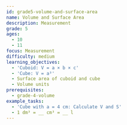 ```yaml
---
id: grade5-volume-and-surface-area
name: Volume and Surface Area
description: Measurement
grade: 5
ages:
  - 10
  - 11
focus: Measurement
difficulty: medium
learning_objectives:
  - 'Cuboid: V = a × b × c'
  - 'Cube: V = a³'
  - Surface area of cuboid and cube
  - Volume units
prerequisites:
  - grade-4-volume
example_tasks:
  - 'Cube with a = 4 cm: Calculate V and S'
  - 1 dm³ = __ cm³ = __ l
---
```

